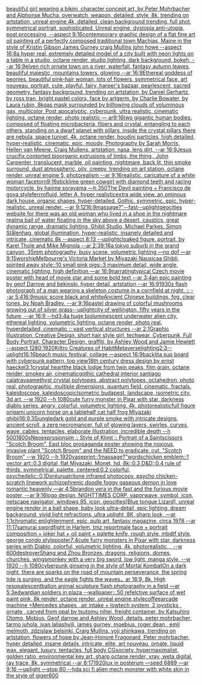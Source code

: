 [beautiful girl wearing a bikini ,character concept art, by Peter Mohrbacher and Alphonse Mucha, overwatch, weapon, detailed, style, 8k, trending on artstation, unreal engine 4k, detailed, clean background trending, full shot, symmetrical portrait, sophisticated, Unreal engine, dystopia,anti-utopia, post processing, --aspect 9:16](https://www.ebank.nz/aiartgenerator?category=beautiful%2520girl%2520wearing%2520a%2520bikini%2520%2Ccharacter%2520concept%2520art%2C%2520by%2520Peter%2520Mohrbacher%2520and%2520Alphonse%2520Mucha%2C%2520overwatch%2C%2520weapon%2C%2520detailed%2C%2520style%2C%25208k%2C%2520trending%2520on%2520artstation%2C%2520unreal%2520engine%25204k%2C%2520detailed%2C%2520clean%2520background%2520trending%2C%2520full%2520shot%2C%2520symmetrical%2520portrait%2C%2520sophisticated%2C%2520Unreal%2520engine%2C%2520dystopia%2Canti-utopia%2C%2520post%2520processing%2C%2520--aspect%25209%3A16)[contemporary graphic design of a flat fine art oil painting of a perfectly composed traditional town Machias, Maine in the style of Kristin Gibson James Gurney craig Mullins john howe --aspect 16:8](https://www.ebank.nz/aiartgenerator?category=contemporary%2520graphic%2520design%2520of%2520a%2520flat%2520fine%2520art%2520oil%2520painting%2520of%2520a%2520perfectly%2520composed%2520traditional%2520town%2520Machias%2C%2520Maine%2520in%2520the%2520style%2520of%2520Kristin%2520Gibson%2520James%2520Gurney%2520craig%2520Mullins%2520john%2520howe%2520--aspect%252016%3A8)[a hyper real, extremely detailed model of a city built with neon lights on a table in a studio, octane render, studio lighting, dark background, bokeh, --ar 16:9](https://www.ebank.nz/aiartgenerator?category=a%2520hyper%2520real%2C%2520extremely%2520detailed%2520model%2520of%2520a%2520city%2520built%2520with%2520neon%2520lights%2520on%2520a%2520table%2520in%2520a%2520studio%2C%2520octane%2520render%2C%2520studio%2520lighting%2C%2520dark%2520background%2C%2520bokeh%2C%2520--ar%252016%3A9)[elven rich ornate town on a river, waterfall, fantasy autumn leaves, beautiful majestic, mountains towers, glowing --ar 16:9](https://www.ebank.nz/aiartgenerator?category=elven%2520rich%2520ornate%2520town%2520on%2520a%2520river%2C%2520waterfall%2C%2520fantasy%2520autumn%2520leaves%2C%2520beautiful%2520majestic%2C%2520mountains%2520towers%2C%2520glowing%2520--ar%252016%3A9)[Ethereal goddess of peonies, beautiful pink-hair woman, lots of flowers, symmetrical face, art nouveau, portrait, cute, playful, fairy, harper's bazaar, pearlescent, sacred geometry, fantasy background, trending on artstation, by Daniel Gerhartz, by ross tran, bright pastel colors, face by artgerm, by Charlie Bowater, by Laura rubin, 8k](https://www.ebank.nz/aiartgenerator?category=Ethereal%2520goddess%2520of%2520peonies%2C%2520beautiful%2520pink-hair%2520woman%2C%2520lots%2520of%2520flowers%2C%2520symmetrical%2520face%2C%2520art%2520nouveau%2C%2520portrait%2C%2520cute%2C%2520playful%2C%2520fairy%2C%2520harper%27s%2520bazaar%2C%2520pearlescent%2C%2520sacred%2520geometry%2C%2520fantasy%2520background%2C%2520trending%2520on%2520artstation%2C%2520by%2520Daniel%2520Gerhartz%2C%2520by%2520ross%2520tran%2C%2520bright%2520pastel%2520colors%2C%2520face%2520by%2520artgerm%2C%2520by%2520Charlie%2520Bowater%2C%2520by%2520Laura%2520rubin%2C%25208k)[gas mask surrounded by billlowing clouds of voluminous gas, multicolor, Post apocalyptic, cyberpunk, ultra realistic, cinematic lighting, octane render, photo realistic — ar9:16](https://www.ebank.nz/aiartgenerator?category=gas%2520mask%2520surrounded%2520by%2520billlowing%2520clouds%2520of%2520voluminous%2520gas%2C%2520multicolor%2C%2520Post%2520apocalyptic%2C%2520cyberpunk%2C%2520ultra%2520realistic%2C%2520cinematic%2520lighting%2C%2520octane%2520render%2C%2520photo%2520realistic%2520%E2%80%94%2520ar9%3A16)[two gigantic human bodies, composed of floating microbacteria, fibers and crystal, entangling to each others, standing on a dwarf planet with pillars, inside the crystal pillars there are nebula, space tunnel, 4k, octane render, houdini particles, high detailed, hyper-realistic, cinematic, epic, moody, Photography by Sarah Morris, Hellen van Meene, Craig Mullens, artstation, nasa, lens dirt, --ar 16:9](https://www.ebank.nz/aiartgenerator?category=two%2520gigantic%2520human%2520bodies%2C%2520composed%2520of%2520floating%2520microbacteria%2C%2520fibers%2520and%2520crystal%2C%2520entangling%2520to%2520each%2520others%2C%2520standing%2520on%2520a%2520dwarf%2520planet%2520with%2520pillars%2C%2520inside%2520the%2520crystal%2520pillars%2520there%2520are%2520nebula%2C%2520space%2520tunnel%2C%25204k%2C%2520octane%2520render%2C%2520houdini%2520particles%2C%2520high%2520detailed%2C%2520hyper-realistic%2C%2520cinematic%2C%2520epic%2C%2520moody%2C%2520Photography%2520by%2520Sarah%2520Morris%2C%2520Hellen%2520van%2520Meene%2C%2520Craig%2520Mullens%2C%2520artstation%2C%2520nasa%2C%2520lens%2520dirt%2C%2520--ar%252016%3A9)[Jesus crucifix contorted bioorganic extrusions of limbs, the thing,, John Carpenter, translucent, marble, oil painting, nightmare, back lit, thin smoke surround, dust atmospheric, oily, creepy, trending on art station, octane render, unreal engine 5, photorealism --ar 9:16](https://www.ebank.nz/aiartgenerator?category=Jesus%2520crucifix%2520contorted%2520bioorganic%2520extrusions%2520of%2520limbs%2C%2520the%2520thing%2C%2C%2520John%2520Carpenter%2C%2520translucent%2C%2520marble%2C%2520oil%2520painting%2C%2520nightmare%2C%2520back%2520lit%2C%2520thin%2520smoke%2520surround%2C%2520dust%2520atmospheric%2C%2520oily%2C%2520creepy%2C%2520trending%2520on%2520art%2520station%2C%2520octane%2520render%2C%2520unreal%2520engine%25205%2C%2520photorealism%2520--ar%25209%3A16)[realistic, caricature of a white woman face](https://www.ebank.nz/aiartgenerator?category=realistic%2C%2520caricature%2520of%2520a%2520white%2520woman%2520face)[torn](https://www.ebank.nz/aiartgenerator?category=torn)[9:16](https://www.ebank.nz/aiartgenerator?category=9%3A16)[stick](https://www.ebank.nz/aiartgenerator?category=stick)[lime green cowgirl with diamond teeth and racing motorcycle, by hajime sorayama —h 350](https://www.ebank.nz/aiartgenerator?category=lime%2520green%2520cowgirl%2520with%2520diamond%2520teeth%2520and%2520racing%2520motorcycle%2C%2520by%2520hajime%2520sorayama%2520%E2%80%94h%2520350)[The Devil painting + Francisco de goya style](https://www.ebank.nz/aiartgenerator?category=The%2520Devil%2520painting%2520%2B%2520Francisco%2520de%2520goya%2520style)[ferrrofluid, letter A, hyper realistic](https://www.ebank.nz/aiartgenerator?category=ferrrofluid%2C%2520letter%2520A%2C%2520hyper%2520realistic)[extra wide view. an ominous dark house. organic shapes. hyper-detailed. Gothic. symmetric. epic. hyper-realistic. unreal render. --ar 9:12](https://www.ebank.nz/aiartgenerator?category=extra%2520wide%2520view.%2520an%2520ominous%2520dark%2520house.%2520organic%2520shapes.%2520hyper-detailed.%2520Gothic.%2520symmetric.%2520epic.%2520hyper-realistic.%2520unreal%2520render.%2520--ar%25209%3A12)[16:9](https://www.ebank.nz/aiartgenerator?category=16%3A9)[massage?"](https://www.ebank.nz/aiartgenerator?category=massage%3F%22)[--fast](https://www.ebank.nz/aiartgenerator?category=--fast)[--uplight](https://www.ebank.nz/aiartgenerator?category=--uplight)[geocities website for there was an old woman who lived in a shoe in the nightmare realm](https://www.ebank.nz/aiartgenerator?category=geocities%2520website%2520for%2520there%2520was%2520an%2520old%2520woman%2520who%2520lived%2520in%2520a%2520shoe%2520in%2520the%2520nightmare%2520realm)[a ball of water floating in the sky above a desert, caustics, great dynamic range, dramatic lighting, Ghibli Studio, Michael Parkes, Simon Stålenhag, global illumination, hyper-realistic, insanely detailed and intricate, cinematic 8k --aspect 8:13 --uplight](https://www.ebank.nz/aiartgenerator?category=a%2520ball%2520of%2520water%2520floating%2520in%2520the%2520sky%2520above%2520a%2520desert%2C%2520caustics%2C%2520great%2520dynamic%2520range%2C%2520dramatic%2520lighting%2C%2520Ghibli%2520Studio%2C%2520Michael%2520Parkes%2C%2520Simon%2520St%C3%A5lenhag%2C%2520global%2520illumination%2C%2520hyper-realistic%2C%2520insanely%2520detailed%2520and%2520intricate%2C%2520cinematic%25208k%2520--aspect%25208%3A13%2520--uplight)[cloaked figure, portrait, by Karel Thole and Mike Mignola --ar 2:3](https://www.ebank.nz/aiartgenerator?category=cloaked%2520figure%2C%2520portrait%2C%2520by%2520Karel%2520Thole%2520and%2520Mike%2520Mignola%2520--ar%25202%3A3)[9:16](https://www.ebank.nz/aiartgenerator?category=9%3A16)[a tokyo suburb in the grand canyon, 35mm photography, busy scene, volumetric lighting —no dof —ar 9:15](https://www.ebank.nz/aiartgenerator?category=a%2520tokyo%2520suburb%2520in%2520the%2520grand%2520canyon%2C%252035mm%2520photography%2C%2520busy%2520scene%2C%2520volumetric%2520lighting%2520%E2%80%94no%2520dof%2520%E2%80%94ar%25209%3A15)[worship](https://www.ebank.nz/aiartgenerator?category=worship)[Melbourne's Victoria Market by Miyazaki Nausicaa Ghibli, spirited away style::10 small pink pigs::3 maximum detail, wide angle, cinematic lighting, high definition —ar 16:9](https://www.ebank.nz/aiartgenerator?category=Melbourne%27s%2520Victoria%2520Market%2520by%2520Miyazaki%2520Nausicaa%2520Ghibli%2C%2520spirited%2520away%2520style%3A%3A10%2520small%2520pink%2520pigs%3A%3A3%2520maximum%2520detail%2C%2520wide%2520angle%2C%2520cinematic%2520lighting%2C%2520high%2520definition%2520%E2%80%94ar%252016%3A9)[narrating](https://www.ebank.nz/aiartgenerator?category=narrating)[typical Czech movie poster with head of movie star and some bold text --ar 3:4](https://www.ebank.nz/aiartgenerator?category=typical%2520Czech%2520movie%2520poster%2520with%2520head%2520of%2520movie%2520star%2520and%2520some%2520bold%2520text%2520--ar%25203%3A4)[an epic painting by geof Darrow and bekinski, hyper detail, artstation --ar 16:9](https://www.ebank.nz/aiartgenerator?category=an%2520epic%2520painting%2520by%2520geof%2520Darrow%2520and%2520bekinski%2C%2520hyper%2520detail%2C%2520artstation%2520--ar%252016%3A9)[1930s flash photograph of a man wearing a skeleton costume in a cornfield at night. :: --ar 5:4](https://www.ebank.nz/aiartgenerator?category=1930s%2520flash%2520photograph%2520of%2520a%2520man%2520wearing%2520a%2520skeleton%2520costume%2520in%2520a%2520cornfield%2520at%2520night.%2520%3A%3A%2520--ar%25205%3A4)[16:9](https://www.ebank.nz/aiartgenerator?category=16%3A9)[music score black and white](https://www.ebank.nz/aiartgenerator?category=music%2520score%2520black%2520and%2520white)[Ancient Chinese buildings, fog, clear tones, by Noah Bradley, --ar 9:16](https://www.ebank.nz/aiartgenerator?category=Ancient%2520Chinese%2520buildings%2C%2520fog%2C%2520clear%2520tones%2C%2520by%2520Noah%2520Bradley%2C%2520--ar%25209%3A16)[pastel drawing of colorful mushrooms growing out of silver grass](https://www.ebank.nz/aiartgenerator?category=pastel%2520drawing%2520of%2520colorful%2520mushrooms%2520growing%2520out%2520of%2520silver%2520grass)[--uplight](https://www.ebank.nz/aiartgenerator?category=--uplight)[city of wellington, fifty years in the future, --ar 16:9 --hd](https://www.ebank.nz/aiartgenerator?category=city%2520of%2520wellington%2C%2520fifty%2520years%2520in%2520the%2520future%2C%2520--ar%252016%3A9%2520--hd)[3:4](https://www.ebank.nz/aiartgenerator?category=3%3A4)[a huge bioluminescent underwater alien city, ethereal lighting, volumetric lighting, octane render, photo real, hyperdetailed, cinematic :: vast vertical structures --ar 2:1](https://www.ebank.nz/aiartgenerator?category=a%2520huge%2520bioluminescent%2520underwater%2520alien%2520city%2C%2520ethereal%2520lighting%2C%2520volumetric%2520lighting%2C%2520octane%2520render%2C%2520photo%2520real%2C%2520hyperdetailed%2C%2520cinematic%2520%3A%3A%2520vast%2520vertical%2520structures%2520--ar%25202%3A1)[Graphic Illustration, Creative Design, short hair style girl, techwear, Cyberpunk, Full Body Portrait, Character Design, graffiti, by Ashley Wood and Jamie Hewlett --aspect 1280:1920](https://www.ebank.nz/aiartgenerator?category=Graphic%2520Illustration%2C%2520Creative%2520Design%2C%2520short%2520hair%2520style%2520girl%2C%2520techwear%2C%2520Cyberpunk%2C%2520Full%2520Body%2520Portrait%2C%2520Character%2520Design%2C%2520graffiti%2C%2520by%2520Ashley%2520Wood%2520and%2520Jamie%2520Hewlett%2520--aspect%25201280%3A1920)[Kiltro Creatures of Habit](https://www.ebank.nz/aiartgenerator?category=Kiltro%2520Creatures%2520of%2520Habit)[Metaverse](https://www.ebank.nz/aiartgenerator?category=Metaverse)[lighting](https://www.ebank.nz/aiartgenerator?category=lighting)[2:3](https://www.ebank.nz/aiartgenerator?category=2%3A3)[--uplight](https://www.ebank.nz/aiartgenerator?category=--uplight)[16:16](https://www.ebank.nz/aiartgenerator?category=16%3A16)[beach music festival, collage —aspect 16:9](https://www.ebank.nz/aiartgenerator?category=beach%2520music%2520festival%2C%2520collage%2520%E2%80%94aspect%252016%3A9)[backlit](https://www.ebank.nz/aiartgenerator?category=backlit)[a sup board with cyberpunk pattern, top view](https://www.ebank.nz/aiartgenerator?category=a%2520sup%2520board%2520with%2520cyberpunk%2520pattern%2C%2520top%2520view)[18th century dress design by ernst haeckel](https://www.ebank.nz/aiartgenerator?category=18th%2520century%2520dress%2520design%2520by%2520ernst%2520haeckel)[3:1](https://www.ebank.nz/aiartgenerator?category=3%3A1)[crystal heart](https://www.ebank.nz/aiartgenerator?category=crystal%2520heart)[the black lodge from twin peaks, film grain, octane render, smokey air, cinematic](https://www.ebank.nz/aiartgenerator?category=the%2520black%2520lodge%2520from%2520twin%2520peaks%2C%2520film%2520grain%2C%2520octane%2520render%2C%2520smokey%2520air%2C%2520cinematic)[gothic cathedral interior santiago calatrava](https://www.ebank.nz/aiartgenerator?category=gothic%2520cathedral%2520interior%2520santiago%2520calatrava)[amethyst crystal polytopes, abstract polytopes, octahedron, photo real, photographic, multiple dimensions, quantum field, cinematic, fractals, kaleidoscope, kaleidoscopic](https://www.ebank.nz/aiartgenerator?category=amethyst%2520crystal%2520polytopes%2C%2520abstract%2520polytopes%2C%2520octahedron%2C%2520photo%2520real%2C%2520photographic%2C%2520multiple%2520dimensions%2C%2520quantum%2520field%2C%2520cinematic%2C%2520fractals%2C%2520kaleidoscope%2C%2520kaleidoscopic)[Isometric budapest, landscape, isometric city, 3d art, --w 1920 --h 1080](https://www.ebank.nz/aiartgenerator?category=Isometric%2520budapest%2C%2520landscape%2C%2520isometric%2520city%2C%25203d%2520art%2C%2520--w%25201920%2520--h%25201080)[cute furry monster in Pixar with star, darkness diablo series, angry, colorful, volumetric lighting, 4k, photorealistic](https://www.ebank.nz/aiartgenerator?category=cute%2520furry%2520monster%2520in%2520Pixar%2520with%2520star%2C%2520darkness%2520diablo%2520series%2C%2520angry%2C%2520colorful%2C%2520volumetric%2520lighting%2C%25204k%2C%2520photorealistic)[full figure origami unicorn horse on a table](https://www.ebank.nz/aiartgenerator?category=full%2520figure%2520origami%2520unicorn%2520horse%2520on%2520a%2520table)[half cat half frog Miyazaki ghibli](https://www.ebank.nz/aiartgenerator?category=half%2520cat%2520half%2520frog%2520Miyazaki%2520ghibli)[16:9](https://www.ebank.nz/aiartgenerator?category=16%3A9)[.35](https://www.ebank.nz/aiartgenerator?category=.35)[jungle](https://www.ebank.nz/aiartgenerator?category=jungle)[dark gold and purple smoke with intricate designs, ancient scroll, a zerg necromancer, full of glowing layers, swirles, curves, wave, cables, tentacles, elaborate illustration, incredible depth --h 500](https://www.ebank.nz/aiartgenerator?category=dark%2520gold%2520and%2520purple%2520smoke%2520with%2520intricate%2520designs%2C%2520ancient%2520scroll%2C%2520a%2520zerg%2520necromancer%2C%2520full%2520of%2520glowing%2520layers%2C%2520swirles%2C%2520curves%2C%2520wave%2C%2520cables%2C%2520tentacles%2C%2520elaborate%2520illustration%2C%2520incredible%2520depth%2520--h%2520500)[1800s](https://www.ebank.nz/aiartgenerator?category=1800s)[Neoexprssionsim :: Style of Klimt :: Portrait of a Saint](https://www.ebank.nz/aiartgenerator?category=Neoexprssionsim%2520%3A%3A%2520Style%2520of%2520Klimt%2520%3A%3A%2520Portrait%2520of%2520a%2520Saint)[scissors "Scotch Broom", East  bloc propaganda poster showing the noxious, invasive plant "Scotch Broom" and the NEED to eradicate, cut, "Scotch Broom" --w 1920 --h 1920](https://www.ebank.nz/aiartgenerator?category=scissors%2520%22Scotch%2520Broom%22%2C%2520East%2520%2520bloc%2520propaganda%2520poster%2520showing%2520the%2520noxious%2C%2520invasive%2520plant%2520%22Scotch%2520Broom%22%2520and%2520the%2520NEED%2520to%2520eradicate%2C%2520cut%2C%2520%22Scotch%2520Broom%22%2520--w%25201920%2520--h%25201920)[vase](https://www.ebank.nz/aiartgenerator?category=vase)[print::1](https://www.ebank.nz/aiartgenerator?category=print%3A%3A1)[massage?"](https://www.ebank.nz/aiartgenerator?category=massage%3F%22)[words](https://www.ebank.nz/aiartgenerator?category=words)[chicken emblem::1 vector art::0.3 digital, flat Miyazaki, Monet, hd, 8k::0.3 D&D::0.4 rule of thirds, symmetrical, palette, centered:0.2 colorful, psychedelic::0.1](https://www.ebank.nz/aiartgenerator?category=chicken%2520emblem%3A%3A1%2520vector%2520art%3A%3A0.3%2520digital%2C%2520flat%2520Miyazaki%2C%2520Monet%2C%2520hd%2C%25208k%3A%3A0.3%2520D%26D%3A%3A0.4%2520rule%2520of%2520thirds%2C%2520symmetrical%2C%2520palette%2C%2520centered%3A0.2%2520colorful%2C%2520psychedelic%3A%3A0.1)[Doré](https://www.ebank.nz/aiartgenerator?category=Dor%C3%A9)[urua](https://www.ebank.nz/aiartgenerator?category=urua)[tritone infrared photocopy, psycho chicken-scratch linework schizophrenic doodle foggy gaseous demon in love romantic heavenly —ar 4:5](https://www.ebank.nz/aiartgenerator?category=tritone%2520infrared%2520photocopy%2C%2520psycho%2520chicken-scratch%2520linework%2520schizophrenic%2520doodle%2520foggy%2520gaseous%2520demon%2520in%2520love%2520romantic%2520heavenly%2520%E2%80%94ar%25204%3A5)[brandon vera in the fast and the furious movie poster, --ar 9:16](https://www.ebank.nz/aiartgenerator?category=brandon%2520vera%2520in%2520the%2520fast%2520and%2520the%2520furious%2520movie%2520poster%2C%2520--ar%25209%3A16)[logo design, NIGHTTIMES CORP, vaporwave, symbol, icon, netscape navigator, windows 95, icon, geocities](https://www.ebank.nz/aiartgenerator?category=logo%2520design%2C%2520NIGHTTIMES%2520CORP%2C%2520vaporwave%2C%2520symbol%2C%2520icon%2C%2520netscape%2520navigator%2C%2520windows%252095%2C%2520icon%2C%2520geocities)[[Blue tongue Lizard], unreal engine render in a ball shape, baby look,ultra-detail, epic lighting, dream background, vivid light refractions, ultra uplight, 8K, sharp look,  —ar 1:1](https://www.ebank.nz/aiartgenerator?category=%5BBlue%2520tongue%2520Lizard%5D%2C%2520unreal%2520engine%2520render%2520in%2520a%2520ball%2520shape%2C%2520baby%2520look%2Cultra-detail%2C%2520epic%2520lighting%2C%2520dream%2520background%2C%2520vivid%2520light%2520refractions%2C%2520ultra%2520uplight%2C%25208K%2C%2520sharp%2520look%2C%2520%2520%E2%80%94ar%25201%3A1)[chromatic enlightenment, epic, pulp art, fantasy magazine, circa 1978 --ar 11:17](https://www.ebank.nz/aiartgenerator?category=chromatic%2520enlightenment%2C%2520epic%2C%2520pulp%2520art%2C%2520fantasy%2520magazine%2C%2520circa%25201978%2520--ar%252011%3A17)[samurai swordfight in Harlem, tmz report](https://www.ebank.nz/aiartgenerator?category=samurai%2520swordfight%2520in%2520Harlem%2C%2520tmz%2520report)[male face + portrait composition + joker hat + oil paint + palette knife, rough style, mbdtf style, george condo style](https://www.ebank.nz/aiartgenerator?category=male%2520face%2520%2B%2520portrait%2520composition%2520%2B%2520joker%2520hat%2520%2B%2520oil%2520paint%2520%2B%2520palette%2520knife%2C%2520rough%2520style%2C%2520mbdtf%2520style%2C%2520george%2520condo%2520style)[poster](https://www.ebank.nz/aiartgenerator?category=poster)[7:4](https://www.ebank.nz/aiartgenerator?category=7%3A4)[cute furry monsters in Pixar with star, darkness series with Diablo, colorful, volumetric lighting, 4k, photorealistic, , --w 600](https://www.ebank.nz/aiartgenerator?category=cute%2520furry%2520monsters%2520in%2520Pixar%2520with%2520star%2C%2520darkness%2520series%2520with%2520Diablo%2C%2520colorful%2C%2520volumetric%2520lighting%2C%25204k%2C%2520photorealistic%2C%2520%2C%2520--w%2520600)[](https://www.ebank.nz/aiartgenerator?category=)[destroyer](https://www.ebank.nz/aiartgenerator?category=destroyer)[Shang and Zhou Bronzes, dragons, religions, domes, churches, wings](https://www.ebank.nz/aiartgenerator?category=Shang%2520and%2520Zhou%2520Bronzes%2C%2520dragons%2C%2520religions%2C%2520domes%2C%2520churches%2C%2520wings)[monkey with a very big sword, low light, manga style, --w 1920 --h 1080](https://www.ebank.nz/aiartgenerator?category=monkey%2520with%2520a%2520very%2520big%2520sword%2C%2520low%2520light%2C%2520manga%2520style%2C%2520--w%25201920%2520--h%25201080)[cyberpunk ginseng in the style of Mortal Kombat](https://www.ebank.nz/aiartgenerator?category=cyberpunk%2520ginseng%2520in%2520the%2520style%2520of%2520Mortal%2520Kombat)[On a dark night, there are sparks on the road of mountain perseverance, the spring tide is surging, and the eagle fights the waves，ar 16:9, 8k, High res](https://www.ebank.nz/aiartgenerator?category=On%2520a%2520dark%2520night%2C%2520there%2520are%2520sparks%2520on%2520the%2520road%2520of%2520mountain%2520perseverance%2C%2520the%2520spring%2520tide%2520is%2520surging%2C%2520and%2520the%2520eagle%2520fights%2520the%2520waves%EF%BC%8Car%252016%3A9%2C%25208k%2C%2520High%2520res)[opalescent](https://www.ebank.nz/aiartgenerator?category=opalescent)[ballon animal sculpture flash photography in a field —ar 5:3](https://www.ebank.nz/aiartgenerator?category=ballon%2520animal%2520sculpture%2520flash%2520photography%2520in%2520a%2520field%2520%E2%80%94ar%25205%3A3)[edwardian soldiers in plaza --wallpaper](https://www.ebank.nz/aiartgenerator?category=edwardian%2520soldiers%2520in%2520plaza%2520--wallpaper)[::.50 refelctive surface of wet paint pink, 8k render, octane render, unreal engine,](https://www.ebank.nz/aiartgenerator?category=%3A%3A.50%2520refelctive%2520surface%2520of%2520wet%2520paint%2520pink%2C%25208k%2520render%2C%2520octane%2520render%2C%2520unreal%2520engine%2C)[style](https://www.ebank.nz/aiartgenerator?category=style)[coffee](https://www.ebank.nz/aiartgenerator?category=coffee)[arcade machine +Mercedes shapes , air intake + lowtech system ,2 joysticks , ornate , carved from opal by tsutomu nihei, freight container, by Katsuhiro Otomo, Mobius, Geof darrow and Ashley Wood, details, peter mohrbacher, tarmo juhola, ivan laliashvili, james gurney, moebius, roger dean , emil melmoth, zdzislaw belsinki, Craig Mullins, yoji shinkawa, trending on artstation, flowers of hope by Jean-Honoré Fragonard, Peter mohrbacher, hyper detailed, insane details, intricate, elite, art nouveau, ornate, liquid wax, elegant, luxury, tentacles, full body CGsociety, hypermaximalist, golden ratio, environmental key art, sharp octane render, vray ,weta digital, ray trace, 8k, symmetrical --ar 8:17](https://www.ebank.nz/aiartgenerator?category=arcade%2520machine%2520%2BMercedes%2520shapes%2520%2C%2520air%2520intake%2520%2B%2520lowtech%2520system%2520%2C2%2520joysticks%2520%2C%2520ornate%2520%2C%2520carved%2520from%2520opal%2520by%2520tsutomu%2520nihei%2C%2520freight%2520container%2C%2520by%2520Katsuhiro%2520Otomo%2C%2520Mobius%2C%2520Geof%2520darrow%2520and%2520Ashley%2520Wood%2C%2520details%2C%2520peter%2520mohrbacher%2C%2520tarmo%2520juhola%2C%2520ivan%2520laliashvili%2C%2520james%2520gurney%2C%2520moebius%2C%2520roger%2520dean%2520%2C%2520emil%2520melmoth%2C%2520zdzislaw%2520belsinki%2C%2520Craig%2520Mullins%2C%2520yoji%2520shinkawa%2C%2520trending%2520on%2520artstation%2C%2520flowers%2520of%2520hope%2520by%2520Jean-Honor%C3%A9%2520Fragonard%2C%2520Peter%2520mohrbacher%2C%2520hyper%2520detailed%2C%2520insane%2520details%2C%2520intricate%2C%2520elite%2C%2520art%2520nouveau%2C%2520ornate%2C%2520liquid%2520wax%2C%2520elegant%2C%2520luxury%2C%2520tentacles%2C%2520full%2520body%2520CGsociety%2C%2520hypermaximalist%2C%2520golden%2520ratio%2C%2520environmental%2520key%2520art%2C%2520sharp%2520octane%2520render%2C%2520vray%2520%2Cweta%2520digital%2C%2520ray%2520trace%2C%25208k%2C%2520symmetrical%2520--ar%25208%3A17)[1920](https://www.ebank.nz/aiartgenerator?category=1920)[lux in posterum —seed 6889 —ar 9:16 —uplight —stop 80 --hd](https://www.ebank.nz/aiartgenerator?category=lux%2520in%2520posterum%2520%E2%80%94seed%25206889%2520%E2%80%94ar%25209%3A16%2520%E2%80%94uplight%2520%E2%80%94stop%252080%2520--hd)[a sci fi alien mech monster with white skin in the style of giger](https://www.ebank.nz/aiartgenerator?category=a%2520sci%2520fi%2520alien%2520mech%2520monster%2520with%2520white%2520skin%2520in%2520the%2520style%2520of%2520giger)[600](https://www.ebank.nz/aiartgenerator?category=600)